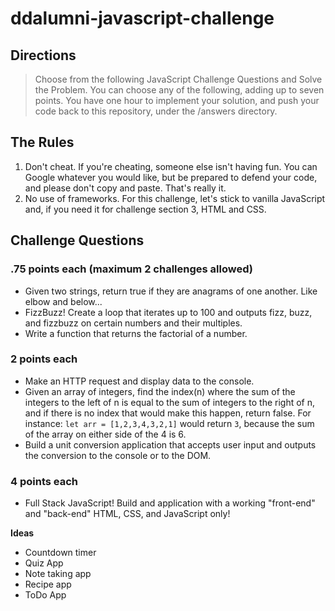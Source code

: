 # ddalumni-javascript-challenge

## Directions 

>Choose from the following JavaScript Challenge Questions and Solve the Problem. You can choose any of the following, adding up to seven points. You have one hour to implement your solution, and push your code back to this repository, under the /answers directory.

## The Rules
1. Don't cheat. If you're cheating, someone else isn't having fun. You can Google whatever you would like, but be prepared to defend your code, and please don't copy and paste. That's really it.
2. No use of frameworks. For this challenge, let's stick to vanilla JavaScript and, if you need it for challenge section 3, HTML and CSS. 

## Challenge Questions

### .75 points each (maximum 2 challenges allowed)
 - Given two strings, return true if they are anagrams of one another. Like elbow and below...
 - FizzBuzz! Create a loop that iterates up to 100 and outputs fizz, buzz, and fizzbuzz on certain numbers and their multiples. 
 - Write a function that returns the factorial of a number.

### 2 points each
 - Make an HTTP request and display data to the console. 
 - Given an array of integers, find the index(n) where the sum of the integers to the left of n is equal to the sum of integers to the right of n, and if there is no index that would make this happen, return false. For instance: `let arr = [1,2,3,4,3,2,1]` would return `3`, because the sum of the array on either side of the 4 is 6.
 - Build a unit conversion application that accepts user input and outputs the conversion to the console or to the DOM.

### 4 points each
 - Full Stack JavaScript! Build and application with a working "front-end" and "back-end" HTML, CSS, and JavaScript only!

**Ideas**
 - Countdown timer
 - Quiz App
 - Note taking app
 - Recipe app 
 - ToDo App
